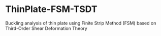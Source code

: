 # ThinPlate-FSM-TSDT
Buckling analysis of thin plate using Finite Strip Method (FSM) based on Third-Order Shear Deformation Theory
